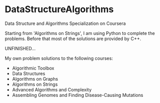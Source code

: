 # DataStructureAlgorithms
Data Structure and Algorithms Specialization on Coursera

Starting from 'Algorithms on Strings', I am using Python to complete the problems. Before that most of the solutions are provided by C++. 

UNFINISHED...

My own problem solutions to the following courses:
* Algorithmic Toolbox
* Data Structures
* Algorithms on Graphs
* Algorithms on Strings
* Advanced Algorithms and Complexity
* Assembling Genomes and Finding Disease-Causing Mutations
